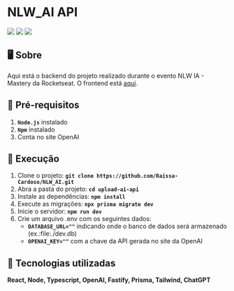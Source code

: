 # NLW_AI API
<p>
    <img src="http://img.shields.io/static/v1?label=LICENSE&message=MIT&color=green"/>
    <img src="http://img.shields.io/static/v1?label=VERSION&message=1.0&color=blue"/>
    <img src="http://img.shields.io/static/v1?label=STATUS&message=DEPLOY&color=orange"/>
</p>


## 🖥️ Sobre

Aqui está o backend do projeto realizado durante o evento NLW IA - Mastery da Rocketseat. O frontend está [aqui](https://github.com/Raissa-Cardoso/NLW_AI/tree/main/upload-ai-web).

## 🚨 Pré-requisitos

1. **`Node.js`** instalado
2. **`Npm`** instalado
3. Conta no site OpenAI

## 🚀 Execução

1. Clone o projeto: **`git clone https://github.com/Raissa-Cardoso/NLW_AI.git`** 
3. Abra a pasta do projeto: **`cd upload-ai-api`**
4. Instale as dependências: **`npm install`**
5. Execute as migrações: **`npx prisma migrate dev`**
6. Inicie o servidor: **`npm run dev`**
7. Crie um arquivo .env com os seguintes dados:
   * **`DATABASE_URL=""`** indicando onde o banco de dados será armazenado (ex.:file:./dev.db)
   * **`OPENAI_KEY=""`** com a chave da API gerada no site da OpenAI  

## 🔧 Tecnologias utilizadas

**React, Node, Typescript, OpenAI, Fastify, Prisma, Tailwind, ChatGPT**
